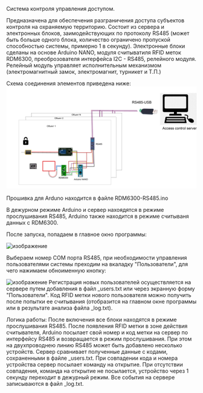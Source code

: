 Система контроля управления доступом.

Предназначена для обеспечения разграничения доступа субъектов контроля на охраняемую территорию.
Состоит из сервера и электронных блоков, заимодействующих по протоколу RS485 
(может быть больше одного блока, количество ограничено пропуской способностью системы, примерно 1 в секунду).
Электронные блоки сделаны на основе Arduino NANO, модуля считыватиля RFID меток RDM6300, преоброзователя интерфейса I2C - RS485, релейного модуля.
Релейный модуль управляет исполнительным механизмом (электромагнитный замок, электромагнит, турникет и Т.П.)

Схема соединения элементов приведена ниже:
![Image alt](https://github.com/RosinMih/AccessControlServer/blob/master/image.png)

Прошивка для Arduno находится в файле RDM6300-RS485.ino

В дежурном режиме Arduino и сервер нахоядятся в режиме прослушивания RS485, Arduino также находится в режиме считываня данных с RDM6300.

После запуска, попадаем в главное окно программы:

![изображение](https://user-images.githubusercontent.com/88648843/134855949-462f17ce-ecae-442a-8453-9361916c1ac0.png)

Выбераем номер COM порта RS485, при необходимости управления пользователями системы преходим на вкаладку "Пользователи", для чего нажимаем обноименную кнопку:

![изображение](https://user-images.githubusercontent.com/88648843/134856228-9290c832-857a-4d07-9ca9-9b9695744738.png)
Регистрация новых пользователей осуществляется на сервере путем добавления в файл _users.txt или через экранную форму "Пользователи". Код RFID метки нового пользователя можно получить после попытки ее считывания (отобразится на главном окне программы или в результате анализа файла _log.txt).
 

Логика работы: После включения все блоки находятся в режиме прослушивания RS485. После появления RFID метки в зоне действия считывателя, Arduino посылает свой номер и код метки на сервер по интерфейсу RS485 и возвращается в режим прослушивания. При этом на двухпроводнею линию RS485 может быть добавлено несколько устройств. Сервер сравнивает полученные данные с кодами, сохраненными в файле _users.txt. При совпадении кода и номера устройства сервер посылает команду на открытие. При отсутствии совпадения, команда на открытие не посылается, устройство через 1 секунду переходит в дежурный режим. Все события на сервере записываются в файл _log.txt. 


